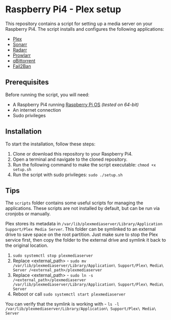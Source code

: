 # Raspberry Pi4 - Plex setup

This repository contains a script for setting up a media server on your Raspberry Pi4. The script installs and configures the following applications:

- [Plex](https://www.plex.tv/)
- [Sonarr](https://sonarr.tv/)
- [Radarr](https://radarr.video/)
- [Prowlarr](https://github.com/Prowlarr/Prowlarr)
- [qBittorrent](https://www.qbittorrent.org/)
- [Fail2Ban](https://www.fail2ban.org/)

## Prerequisites

Before running the script, you will need:

- A Raspberry Pi4 running [Raspberry Pi OS](https://www.raspberrypi.org/software/) _(tested on 64-bit)_
- An internet connection
- Sudo privileges

## Installation

To start the installation, follow these steps:

1. Clone or download this repository to your Raspberry Pi4.
2. Open a terminal and navigate to the cloned repository.
3. Run the following command to make the script executable: `chmod +x setup.sh`
4. Run the script with sudo privileges: `sudo ./setup.sh`

## Tips

The `scripts` folder contains some useful scripts for managing the applications. These scripts are not installed by default, but can be run via cronjobs or manually.

Plex stores its metadata in `/var/lib/plexmediaserver/Library/Application Support/Plex Media Server`. This folder can be symlinked to an external drive to save space on the root partition. Just make sure to stop the Plex service first, then copy the folder to the external drive and symlink it back to the original location.
1. `sudo systemctl stop plexmediaserver`
2. Replace <external_path> - `sudo mv /var/lib/plexmediaserver/Library/Application\ Support/Plex\ Media\ Server /<external_path>/plexmediaserver`
3. Replace <external_path> - `sudo ln -s /<external_path>/plexmediaserver /var/lib/plexmediaserver/Library/Application\ Support/Plex\ Media\ Server`
4. Reboot or call `sudo systemctl start plexmediaserver`

You can verify that the symlink is working with - `ls -l /var/lib/plexmediaserver/Library/Application\ Support/Plex\ Media\ Server`
